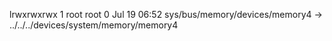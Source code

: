 lrwxrwxrwx 1 root root 0 Jul 19 06:52 sys/bus/memory/devices/memory4 -> ../../../devices/system/memory/memory4
